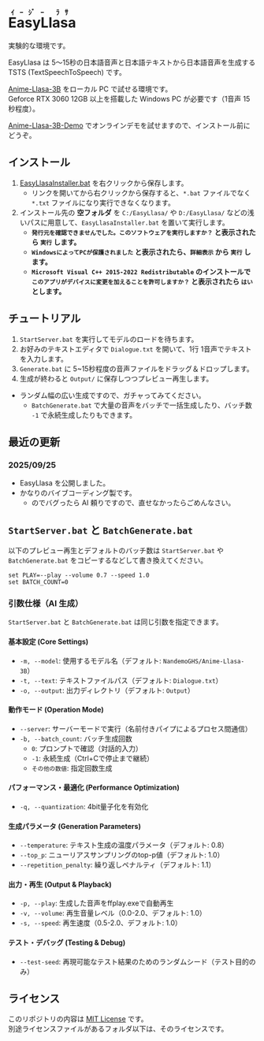 ﻿# <ruby>EasyLlasa<rt>ｲｰｼﾞｰ ﾗｻ</rt></ruby>

実験的な環境です。

EasyLlasa は 5～15秒の日本語音声と日本語テキストから日本語音声を生成する TSTS (TextSpeechToSpeech) です。

[Anime-Llasa-3B](https://huggingface.co/NandemoGHS/Anime-Llasa-3B) をローカル PC で試せる環境です。  
Geforce RTX 3060 12GB 以上を搭載した Windows PC が必要です（1音声 15秒程度）。

[Anime-Llasa-3B-Demo](https://huggingface.co/spaces/OmniAICreator/Anime-Llasa-3B-Demo) でオンラインデモを試せますので、インストール前にどうぞ。

## インストール

1. [EasyLlasaInstaller.bat](https://github.com/Zuntan03/EasyLlasa/raw/main/EasyLlasa/EasyLlasaInstaller.bat?ver=0) を右クリックから保存します。
	- リンクを開いてから右クリックから保存すると、`*.bat` ファイルでなく `*.txt` ファイルになり実行できなくなります。
2. インストール先の **空フォルダ** を `C:/EasyLlasa/` や `D:/EasyLlasa/` などの浅いパスに用意して、`EasyLlasaInstaller.bat` を置いて実行します。
	- **`発行元を確認できませんでした。このソフトウェアを実行しますか？` と表示されたら `実行` します。**
	- **`WindowsによってPCが保護されました` と表示されたら、`詳細表示` から `実行` します。**
	- **`Microsoft Visual C++ 2015-2022 Redistributable` のインストールで `このアプリがデバイスに変更を加えることを許可しますか？` と表示されたら `はい` とします。**

## チュートリアル

1. `StartServer.bat` を実行してモデルのロードを待ちます。
2. お好みのテキストエディタで `Dialogue.txt` を開いて、1行 1音声でテキストを入力します。
3. `Generate.bat` に 5~15秒程度の音声ファイルをドラッグ＆ドロップします。
4. 生成が終わると `Output/` に保存しつつプレビュー再生します。

- ランダム幅の広い生成ですので、ガチャってみてください。
	- `BatchGenerate.bat` で大量の音声をバッチで一括生成したり、バッチ数 `-1` で永続生成したりもできます。

## 最近の更新

### 2025/09/25

- EasyLlasa を公開しました。
- かなりのバイブコーディング製です。
	- のでバグったら AI 頼りですので、直せなかったらごめんなさい。

## `StartServer.bat` と `BatchGenerate.bat`

以下のプレビュー再生とデフォルトのバッチ数は `StartServer.bat` や `BatchGenerate.bat` をコピーするなどして書き換えてください。

```
set PLAY=--play --volume 0.7 --speed 1.0
set BATCH_COUNT=0
```

### 引数仕様（AI 生成）

`StartServer.bat` と `BatchGenerate.bat` は同じ引数を指定できます。

#### 基本設定 (Core Settings)
- `-m, --model`: 使用するモデル名（デフォルト: `NandemoGHS/Anime-Llasa-3B`）
- `-t, --text`: テキストファイルパス（デフォルト: `Dialogue.txt`）
- `-o, --output`: 出力ディレクトリ（デフォルト: `Output`）

#### 動作モード (Operation Mode)
- `--server`: サーバーモードで実行（名前付きパイプによるプロセス間通信）
- `-b, --batch_count`: バッチ生成回数
  - `0`: プロンプトで確認（対話的入力）
  - `-1`: 永続生成（Ctrl+Cで停止まで継続）
  - `その他の数値`: 指定回数生成

#### パフォーマンス・最適化 (Performance Optimization)
- `-q, --quantization`: 4bit量子化を有効化

#### 生成パラメータ (Generation Parameters)
- `--temperature`: テキスト生成の温度パラメータ（デフォルト: 0.8）
- `--top_p`: ニューリアスサンプリングのtop-p値（デフォルト: 1.0）
- `--repetition_penalty`: 繰り返しペナルティ（デフォルト: 1.1）

#### 出力・再生 (Output & Playback)
- `-p, --play`: 生成した音声をffplay.exeで自動再生
- `-v, --volume`: 再生音量レベル（0.0-2.0、デフォルト: 1.0）
- `-s, --speed`: 再生速度（0.5-2.0、デフォルト: 1.0）

#### テスト・デバッグ (Testing & Debug)
- `--test-seed`: 再現可能なテスト結果のためのランダムシード（テスト目的のみ）

## ライセンス

このリポジトリの内容は [MIT License](./LICENSE.txt) です。  
別途ライセンスファイルがあるフォルダ以下は、そのライセンスです。
